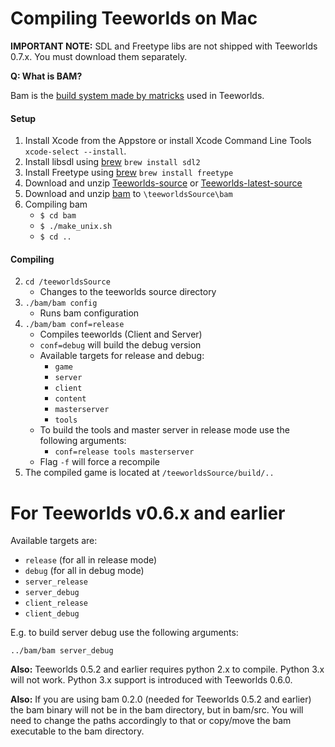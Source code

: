 # Compiling Teeworlds on Mac

**IMPORTANT NOTE:** SDL and Freetype libs are not shipped with Teeworlds 0.7.x. You must download them separately.

**Q: What is BAM?**

Bam is the [build system made by matricks](http://matricks.github.io/bam/) used in Teeworlds.

#### Setup
1. Install Xcode from the Appstore or install Xcode Command Line Tools `xcode-select --install`. 
3. Install libsdl using [brew](https://brew.sh/) `brew install sdl2`
4. Install Freetype using [brew](https://brew.sh/) `brew install freetype`
5. Download and unzip [Teeworlds-source](https://github.com/teeworlds/teeworlds/releases) or [Teeworlds-latest-source](https://github.com/teeworlds/teeworlds)
6. Download and unzip [bam](https://github.com/matricks/bam/archive/v0.5.1.zip) to `\teeworldsSource\bam`
7. Compiling bam  
    - `$ cd bam`
    - `$ ./make_unix.sh`
    - `$ cd ..`


#### Compiling
2. `cd /teeworldsSource`
    - Changes to the teeworlds source directory
3. `./bam/bam config`
    - Runs bam configuration
4. `./bam/bam conf=release`
    - Compiles teeworlds (Client and Server)
    - `conf=debug` will build the debug version
    - Available targets for release and debug:
        - `game`
        - `server`
        - `client`
        - `content`
        - `masterserver`
        - `tools`
    - To build the tools and master server in release mode use the following arguments:
        - `conf=release tools masterserver`
    - Flag `-f` will force a recompile
5. The compiled game is located at `/teeworldsSource/build/..`


# For Teeworlds v0.6.x and earlier
Available targets are:
+ `release` (for all in release mode)
+ `debug` (for all in debug mode)
+ `server_release`
+ `server_debug`
+ `client_release`
+ `client_debug`

E.g. to build server debug use the following arguments:

`../bam/bam server_debug`

**Also:** Teeworlds 0.5.2 and earlier requires python 2.x to compile. Python 3.x will not work. Python 3.x support is introduced with Teeworlds 0.6.0.

**Also:** If you are using bam 0.2.0 (needed for Teeworlds 0.5.2 and earlier) the bam binary will not be in the bam directory, but in bam/src. You will need to change the paths accordingly to that or copy/move the bam executable to the bam directory.